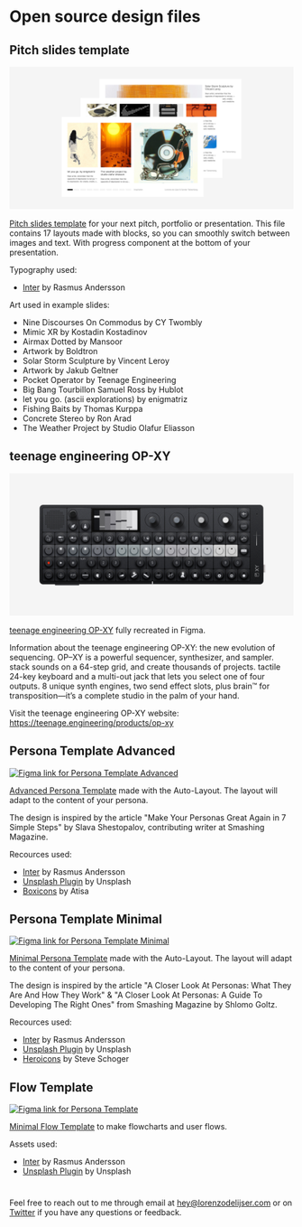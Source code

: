 # Open source design files

## Pitch slides template

<a href="https://www.figma.com/community/file/1433476750478104781" role="link" target="_blank" rel="noopener noreferrer">
  <img src="_img/thumbnail-pitch-slides-template.jpg" alt="Figma link for Pitch slides template" />
</a>

<a href="https://www.figma.com/community/file/1433476750478104781" role="link" target="_blank" rel="noopener noreferrer">Pitch slides template</a> for your next pitch, portfolio or presentation. This file contains 17 layouts made with blocks, so you can smoothly switch between images and text. With progress component at the bottom of your presentation.

Typography used:
- <a href="https://github.com/rsms/inter" role="link" target="_blank" rel="noopener noreferrer">Inter</a> by Rasmus Andersson

Art used in example slides:
- Nine Discourses On Commodus by CY Twombly
- Mimic XR by Kostadin Kostadinov
- Airmax Dotted by Mansoor
- Artwork by Boldtron
- Solar Storm Sculpture by Vincent Leroy
- Artwork by Jakub Geltner
- Pocket Operator by Teenage Engineering
- Big Bang Tourbillon Samuel Ross by Hublot
- let you go. (ascii explorations) by enigmatriz
- Fishing Baits by Thomas Kurppa
- Concrete Stereo by Ron Arad
- The Weather Project by Studio Olafur Eliasson

## teenage engineering OP-XY

<a href="https://www.figma.com/community/file/1440982544324019665" role="link" target="_blank" rel="noopener noreferrer">
  <img src="_img/thumbnail-teenage-engineering-op-xy.jpg" alt="Figma link for teenage engineering OP-XY" />
</a>

<a href="https://www.figma.com/community/file/1440982544324019665" role="link" target="_blank" rel="noopener noreferrer">teenage engineering OP-XY</a> fully recreated in Figma.

Information about the teenage engineering OP-XY:
the new evolution of sequencing. OP–XY is a powerful sequencer, synthesizer, and sampler. stack sounds on a 64-step grid, and create thousands of projects. tactile 24-key keyboard and a multi-out jack that lets you select one of four outputs. 8 unique synth engines, two send effect slots, plus brain™ for transposition—it’s a complete studio in the palm of your hand.

Visit the teenage engineering OP-XY website:
<a href="https://teenage.engineering/products/op-xy" role="link" target="_blank" rel="noopener noreferrer">https://teenage.engineering/products/op-xy</a>

## Persona Template Advanced

<a href="https://www.figma.com/community/file/838432318134018290" role="link" target="_blank" rel="noopener noreferrer">
  <img src="_img/persona-template-advanced.png" alt="Figma link for Persona Template Advanced" />
</a>

<a href="https://www.figma.com/community/file/838432318134018290" role="link" target="_blank" rel="noopener noreferrer">Advanced Persona Template</a> made with the Auto-Layout. The layout will adapt to the content of your persona.

The design is inspired by the article "Make Your Personas Great Again in 7 Simple Steps" by Slava Shestopalov, contributing writer at Smashing Magazine.

Recources used:
- <a href="https://github.com/rsms/inter" role="link" target="_blank" rel="noopener noreferrer">Inter</a> by Rasmus Andersson
- <a href="https://www.figma.com/community/plugin/738454987945972471/Unsplash" role="link" target="_blank" rel="noopener noreferrer">Unsplash Plugin</a> by Unsplash
- <a href="https://github.com/atisawd/boxicons" role="link" target="_blank" rel="noopener noreferrer">Boxicons</a> by Atisa

## Persona Template Minimal

<a href="https://www.figma.com/community/file/822917064336307885" role="link" target="_blank" rel="noopener noreferrer">
  <img src="_img/persona-template-minimal.png" alt="Figma link for Persona Template Minimal" />
</a>

<a href="https://www.figma.com/community/file/822917064336307885" role="link" target="_blank" rel="noopener noreferrer">Minimal Persona Template</a> made with the Auto-Layout. The layout will adapt to the content of your persona.

The design is inspired by the article "A Closer Look At Personas: What They Are And How They Work" & "A Closer Look At Personas: A Guide To Developing The Right Ones" from Smashing Magazine by Shlomo Goltz.

Recources used:
- <a href="https://github.com/rsms/inter" role="link" target="_blank" rel="noopener noreferrer">Inter</a> by Rasmus Andersson
- <a href="https://www.figma.com/community/plugin/738454987945972471/Unsplash" role="link" target="_blank" rel="noopener noreferrer">Unsplash Plugin</a> by Unsplash
- <a href="https://github.com/refactoringui/heroicons" role="link" target="_blank" rel="noopener noreferrer">Heroicons</a> by Steve Schoger

## Flow Template

<a href="https://www.figma.com/community/file/828934765007036334" role="link" target="_blank" rel="noopener noreferrer">
  <img src="_img/flow-template.png" alt="Figma link for Persona Template" />
</a>

<a href="https://www.figma.com/community/file/828934765007036334" role="link" target="_blank" rel="noopener noreferrer">Minimal Flow Template</a> to make flowcharts and user flows.

Assets used:
- <a href="https://github.com/rsms/inter" role="link" target="_blank" rel="noopener noreferrer">Inter</a> by Rasmus Andersson
- <a href="https://www.figma.com/community/plugin/738454987945972471/Unsplash" role="link" target="_blank" rel="noopener noreferrer">Unsplash Plugin</a> by Unsplash

#

Feel free to reach out to me through email at [hey@lorenzodelijser.com](mailto:hey@lorenzodelijser.com) or on [Twitter](https://twitter.com/lorenzodelijser) if you have any questions or feedback.
